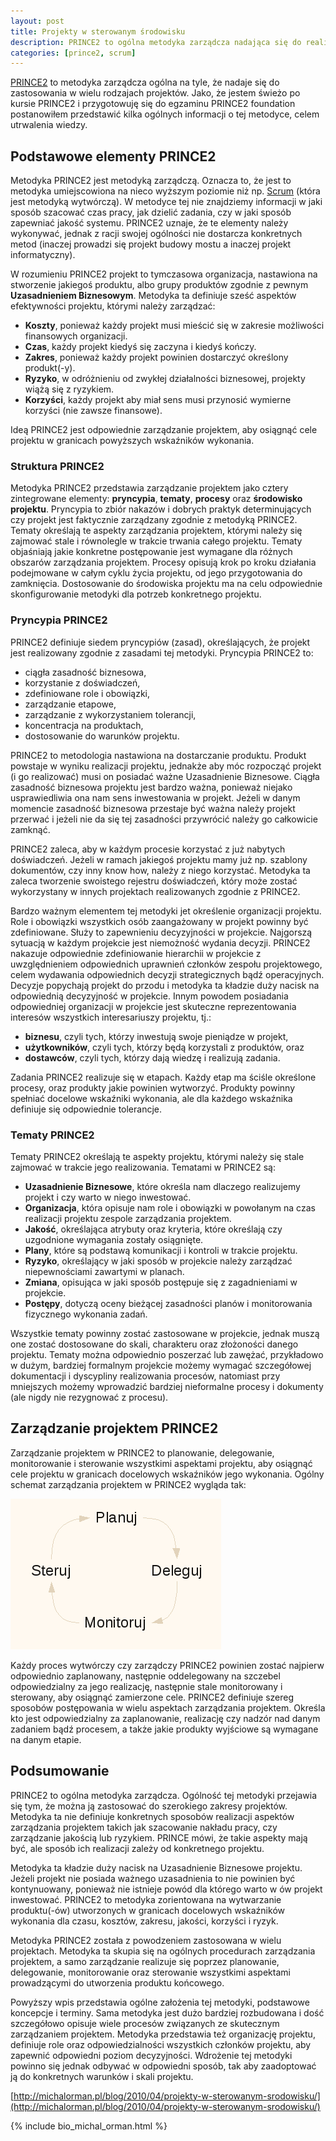 ```yaml
---
layout: post
title: Projekty w sterowanym środowisku
description: PRINCE2 to ogólna metodyka zarządcza nadająca się do realizacji każdego typu projektów. Zasady tej metodologii pozwalają skutecznie zarządzać projektem i pozwalają na dostarczanie produktów odpowiedniej jakości.
categories: [prince2, scrum]
---
```

[PRINCE2](http://pl.wikipedia.org/wiki/PRINCE2) to metodyka zarządcza ogólna na tyle, że nadaje się do zastosowania w wielu rodzajach projektów.
Jako, że jestem świeżo po kursie PRINCE2 i przygotowuję się do egzaminu PRINCE2 foundation postanowiłem
przedstawić kilka ogólnych informacji o tej metodyce, celem utrwalenia wiedzy.

## Podstawowe elementy PRINCE2

Metodyka PRINCE2 jest metodyką zarządczą. Oznacza to, że jest to metodyka umiejscowiona na nieco wyższym
poziomie niż np. [Scrum](http://pl.wikipedia.org/wiki/Scrum) (która jest metodyką wytwórczą). W metodyce
tej nie znajdziemy informacji w jaki sposób szacować czas pracy, jak dzielić zadania, czy w jaki sposób
zapewniać jakość systemu. PRINCE2 uznaje, że te elementy należy wykonywać, jednak z racji swojej ogólności
nie dostarcza konkretnych metod (inaczej prowadzi się projekt budowy mostu a inaczej projekt informatyczny).

W rozumieniu PRINCE2 projekt to tymczasowa organizacja, nastawiona na stworzenie jakiegoś produktu, albo
grupy produktów zgodnie z pewnym **Uzasadnieniem Biznesowym**. Metodyka ta definiuje sześć aspektów
efektywności projektu, którymi należy zarządzać:

* **Koszty**, ponieważ każdy projekt musi mieścić się w zakresie możliwości finansowych organizacji.
* **Czas**, każdy projekt kiedyś się zaczyna i kiedyś kończy.
* **Zakres**, ponieważ każdy projekt powinien dostarczyć określony produkt(-y).
* **Ryzyko**, w odróżnieniu od zwykłej działalności biznesowej, projekty wiążą się z ryzykiem.
* **Korzyści**, każdy projekt aby miał sens musi przynosić wymierne korzyści (nie zawsze finansowe).

Ideą PRINCE2 jest odpowiednie zarządzanie projektem, aby osiągnąć cele projektu w granicach powyższych
wskaźników wykonania.

### Struktura PRINCE2

Metodyka PRINCE2 przedstawia zarządzanie projektem jako cztery zintegrowane elementy: **pryncypia**,
**tematy**, **procesy** oraz **środowisko projektu**. Pryncypia to zbiór nakazów i dobrych praktyk
determinujących czy projekt jest faktycznie zarządzany zgodnie z metodyką PRINCE2. Tematy określają
te aspekty zarządzania projektem, którymi należy się zajmować stale i równolegle w trakcie trwania
całego projektu. Tematy objaśniają jakie konkretne postępowanie jest wymagane dla różnych obszarów
zarządzania projektem. Procesy opisują krok po kroku działania podejmowane w całym cyklu życia projektu,
od jego przygotowania do zamknięcia. Dostosowanie do środowiska projektu ma na celu odpowiednie
skonfigurowanie metodyki dla potrzeb konkretnego projektu.

### Pryncypia PRINCE2

PRINCE2 definiuje siedem pryncypiów (zasad), określających, że projekt jest realizowany zgodnie z
zasadami tej metodyki. Pryncypia PRINCE2 to:

* ciągła zasadność biznesowa,
* korzystanie z doświadczeń,
* zdefiniowane role i obowiązki,
* zarządzanie etapowe,
* zarządzanie z wykorzystaniem tolerancji,
* koncentracja na produktach,
* dostosowanie do warunków projektu.

PRINCE2 to metodologia nastawiona na dostarczanie produktu. Produkt powstaje w wyniku realizacji projektu,
jednakże aby móc rozpocząć projekt (i go realizować) musi on posiadać ważne Uzasadnienie Biznesowe. Ciągła
zasadność biznesowa projektu jest bardzo ważna, ponieważ niejako usprawiedliwia ona nam sens inwestowania
w projekt. Jeżeli w danym momencie zasadność biznesowa przestaje być ważna należy projekt przerwać i jeżeli
nie da się tej zasadności przywrócić należy go całkowicie zamknąć.

PRINCE2 zaleca, aby w każdym procesie korzystać z już nabytych doświadczeń. Jeżeli w ramach jakiegoś projektu
mamy już np. szablony dokumentów, czy inny know how, należy z niego korzystać. Metodyka ta zaleca
tworzenie swoistego rejestru doświadczeń, który może zostać wykorzystany w innych projektach realizowanych
zgodnie z PRINCE2.

Bardzo ważnym elementem tej metodyki jet określenie organizacji projektu. Role i obowiązki wszystkich
osób zaangażowany w projekt powinny być zdefiniowane. Służy to zapewnieniu decyzyjności w projekcie.
Najgorszą sytuacją w każdym projekcie jest niemożność wydania decyzji. PRINCE2 nakazuje odpowiednie
zdefiniowanie hierarchii w projekcie z uwzględnieniem odpowiednich uprawnień członków zespołu projektowego,
celem wydawania odpowiednich decyzji strategicznych bądź operacyjnych. Decyzje popychają projekt do przodu
i metodyka ta kładzie duży nacisk na odpowiednią decyzyjność w projekcie. Innym powodem posiadania
odpowiedniej organizacji w projekcie jest skuteczne reprezentowania interesów wszystkich interesariuszy
projektu, tj.:

* **biznesu**, czyli tych, którzy inwestują swoje pieniądze w projekt,
* **użytkowników**, czyli tych, którzy będą korzystali z produktów, oraz
* **dostawców**, czyli tych, którzy dają wiedzę i realizują zadania.

Zadania PRINCE2 realizuje się w etapach. Każdy etap ma ściśle określone procesy, oraz produkty
jakie powinien wytworzyć. Produkty powinny spełniać docelowe wskaźniki wykonania, ale dla każdego
wskaźnika definiuje się odpowiednie tolerancje.

### Tematy PRINCE2

Tematy PRINCE2 określają te aspekty projektu, którymi należy się stale zajmować w trakcie jego realizowania.
Tematami w PRINCE2 są:

* **Uzasadnienie Biznesowe**, które określa nam dlaczego realizujemy projekt i czy warto w niego inwestować.
* **Organizacja**, która opisuje nam role i obowiązki w powołanym na czas realizacji projektu zespole zarządzania projektem.
* **Jakość**, określająca atrybuty oraz kryteria, które określają czy uzgodnione wymagania zostały osiągnięte.
* **Plany**, które są podstawą komunikacji i kontroli w trakcie projektu.
* **Ryzyko**, określający w jaki sposób w projekcie należy zarządzać niepewnościami zawartymi w planach.
* **Zmiana**, opisująca w jaki sposób postępuje się z zagadnieniami w projekcie.
* **Postępy**, dotyczą oceny bieżącej zasadności planów i monitorowania fizycznego wykonania zadań.

Wszystkie tematy powinny zostać zastosowane w projekcie, jednak muszą one zostać dostosowane do skali,
charakteru oraz złożoności danego projektu. Tematy można odpowiednio poszerzać lub zawężać, przykładowo w
dużym, bardziej formalnym projekcie możemy wymagać szczegółowej dokumentacji i dyscypliny realizowania
procesów, natomiast przy mniejszych możemy wprowadzić bardziej nieformalne procesy i dokumenty (ale
nigdy nie rezygnować z procesu).

## Zarządzanie projektem PRINCE2

Zarządzanie projektem w PRINCE2 to planowanie, delegowanie, monitorowanie i sterowanie wszystkimi aspektami
projektu, aby osiągnąć cele projektu w granicach docelowych wskaźników jego wykonania. Ogólny schemat zarządzania
projektem w PRINCE2 wygląda tak:

<a href="/images/prince2_mgmt.png" rel="colorbox" title="Zarządzanie projektem PRINCE2"><img src="/images/prince2_mgmt.png" alt="Zarządzanie projektem PRINCE2" /></a>

Każdy proces wytwórczy czy zarządczy PRINCE2 powinien zostać najpierw odpowiednio zaplanowany, następnie
oddelegowany na szczebel odpowiedzialny za jego realizację, następnie stale monitorowany i sterowany,
aby osiągnąć zamierzone cele. PRINCE2 definiuje szereg sposobów postępowania w wielu aspektach zarządzania
projektem. Określa kto jest odpowiedzialny za zaplanowanie, realizację czy nadzór nad danym zadaniem
bądź procesem, a także jakie produkty wyjściowe są wymagane na danym etapie.

## Podsumowanie

PRINCE2 to ogólna metodyka zarządcza. Ogólność tej metodyki przejawia się tym, że można ją zastosować
do szerokiego zakresy projektów. Metodyka ta nie definiuje konkretnych sposobów realizacji aspektów
zarządzania projektem takich jak szacowanie nakładu pracy, czy zarządzanie jakością lub ryzykiem. PRINCE
mówi, że takie aspekty mają być, ale sposób ich realizacji zależy od konkretnego projektu.

Metodyka ta kładzie duży nacisk na Uzasadnienie Biznesowe projektu. Jeżeli projekt nie posiada ważnego
uzasadnienia to nie powinien być kontynuowany, ponieważ nie istnieje powód dla którego warto w ów
projekt inwestować. PRINCE2 to metodyka zorientowana na wytwarzanie produktu(-ów) utworzonych w granicach
docelowych wskaźników wykonania dla czasu, kosztów, zakresu, jakości, korzyści i ryzyk.

Metodyka PRINCE2 została z powodzeniem zastosowana w wielu projektach. Metodyka ta skupia się na
ogólnych procedurach zarządzania projektem, a samo zarządzanie realizuje się poprzez planowanie,
delegowanie, monitorowanie oraz sterowanie wszystkimi aspektami prowadzącymi do utworzenia produktu
końcowego.

Powyższy wpis przedstawia ogólne założenia tej metodyki, podstawowe koncepcje i terminy. Sama metodyka
jest dużo bardziej rozbudowana i dość szczegółowo opisuje wiele procesów związanych ze skutecznym
zarządzaniem projektem. Metodyka przedstawia też organizację projektu, definiuje role oraz odpowiedzialności
wszystkich członków projektu, aby zapewnić odpowiedni poziom decyzyjności. Wdrożenie tej metodyki
powinno się jednak odbywać w odpowiedni sposób, tak aby zaadoptować ją do konkretnych warunków i
skali projektu.

[http://michalorman.pl/blog/2010/04/projekty-w-sterowanym-srodowisku/](http://michalorman.pl/blog/2010/04/projekty-w-sterowanym-srodowisku/)

{% include bio_michal_orman.html %}